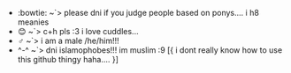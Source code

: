 
-  :bowtie: ~`> please dni if you judge people based on ponys.... i h8 meanies 
-  :blush: ~`> c+h pls :3 i love cuddles...
-  ♂️ ~`> i am a male /he/him!!! 
-  ^-^ ~`> dni islamophobes!!! im muslim :9
[{ i dont really know how to use this github thingy haha.... }]
 
